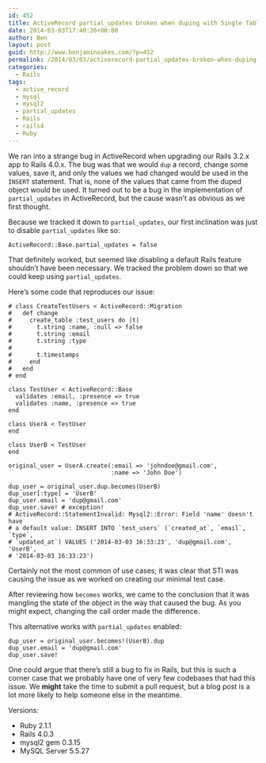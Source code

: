 ```yaml
---
id: 452
title: ActiveRecord partial_updates broken when duping with Single Table Inheritance
date: 2014-03-03T17:40:26+00:00
author: Ben
layout: post
guid: http://www.benjaminoakes.com/?p=452
permalink: /2014/03/03/activerecord-partial_updates-broken-when-duping-with-single-table-inheritance/
categories:
  - Rails
tags:
  - active_record
  - mysql
  - mysql2
  - partial_updates
  - Rails
  - rails4
  - Ruby
---
```

We ran into a strange bug in ActiveRecord when upgrading our Rails 3.2.x app to Rails 4.0.x. The bug was that we would `dup` a record, change some values, save it, and only the values we had changed would be used in the `INSERT` statement. That is, none of the values that came from the duped object would be used. It turned out to be a bug in the implementation of `partial_updates` in ActiveRecord, but the cause wasn&#8217;t as obvious as we first thought.

Because we tracked it down to `partial_updates`, our first inclination was just to disable `partial_updates` like so: 

<pre><code class="ruby">ActiveRecord::Base.partial_updates = false </code></pre>

That definitely worked, but seemed like disabling a default Rails feature shouldn&#8217;t have been necessary. We tracked the problem down so that we could keep using `partial_updates`.

Here&#8217;s some code that reproduces our issue:

<pre><code class="ruby"># class CreateTestUsers &lt; ActiveRecord::Migration
#   def change
#     create_table :test_users do |t| 
#       t.string :name, :null =&gt; false
#       t.string :email
#       t.string :type
#   
#       t.timestamps
#     end 
#   end 
# end 

class TestUser &lt; ActiveRecord::Base
  validates :email, :presence =&gt; true
  validates :name, :presence =&gt; true
end 

class UserA &lt; TestUser
end 

class UserB &lt; TestUser
end

original_user = UserA.create(:email =&gt; 'johndoe@gmail.com',
                             :name =&gt; 'John Doe')

dup_user = original_user.dup.becomes(UserB)
dup_user[:type] = 'UserB'
dup_user.email = 'dup@gmail.com'
dup_user.save! # exception!
# ActiveRecord::StatementInvalid: Mysql2::Error: Field 'name' doesn't have
# a default value: INSERT INTO `test_users` (`created_at`, `email`, `type`,
# `updated_at`) VALUES ('2014-03-03 16:33:23', 'dup@gmail.com', 'UserB',
# '2014-03-03 16:33:23')
</code></pre>

Certainly not the most common of use cases; it was clear that STI was causing the issue as we worked on creating our minimal test case.

After reviewing how `becomes` works, we came to the conclusion that it was mangling the state of the object in the way that caused the bug. As you might expect, changing the call order made the difference.

This alternative works with `partial_updates` enabled:

<pre><code class="ruby">dup_user = original_user.becomes!(UserB).dup
dup_user.email = 'dup@gmail.com'
dup_user.save!
</code></pre>

One could argue that there&#8217;s still a bug to fix in Rails, but this is such a corner case that we probably have one of very few codebases that had this issue. We **might** take the time to submit a pull request, but a blog post is a lot more likely to help someone else in the meantime.

Versions:

  * Ruby 2.1.1
  * Rails 4.0.3
  * mysql2 gem 0.3.15
  * MySQL Server 5.5.27